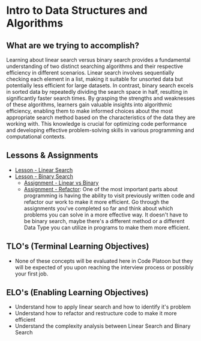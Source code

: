 # Intro to Data Structures and Algorithms

## What are we trying to accomplish?

Learning about linear search versus binary search provides a fundamental understanding of two distinct searching algorithms and their respective efficiency in different scenarios. Linear search involves sequentially checking each element in a list, making it suitable for unsorted data but potentially less efficient for large datasets. In contrast, binary search excels in sorted data by repeatedly dividing the search space in half, resulting in significantly faster search times. By grasping the strengths and weaknesses of these algorithms, learners gain valuable insights into algorithmic efficiency, enabling them to make informed choices about the most appropriate search method based on the characteristics of the data they are working with. This knowledge is crucial for optimizing code performance and developing effective problem-solving skills in various programming and computational contexts.

## Lessons & Assignments

- [Lesson - Linear Search](./1-simple-search.md)
- [Lesson - Binary Search](./2-binary-search.md)
  - [Assignment - Linear vs Binary](https://github.com/Code-Platoon-Assignments/ds-linear-vs-binary-search/tree/main)
  - [Assignment - Refactor](.): One of the most important parts about programming is having the ability to visit previously written code and refactor our work to make it more efficient. Go through the assignments you've completed so far and think about which problems you can solve in a more effective way. It doesn't have to be binary search, maybe there's a different method or a different Data Type you can utilize in programs to make them more efficient.

## TLO's (Terminal Learning Objectives)

- None of these concepts will be evaluated here in Code Platoon but they will be expected of you upon reaching the interview process or possibly your first job.

## ELO's (Enabling Learning Objectives)

- Understand how to apply linear search and how to identify it's problem
- Understand how to refactor and restructure code to make it more efficient
- Understand the complexity analysis between Linear Search and Binary Search 
